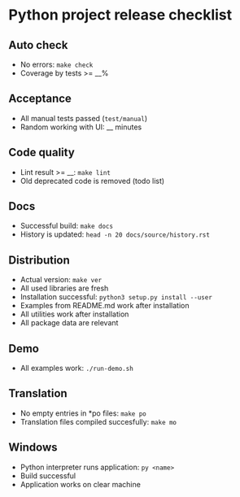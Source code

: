 # Python project release checklist

## Auto check

* No errors: `make check`
* Coverage by tests >= __%

## Acceptance

* All manual tests passed (`test/manual`)
* Random working with UI: __ minutes

## Code quality

* Lint result >= __: `make lint`
* Old deprecated code is removed (todo list)

## Docs

* Successful build: `make docs`
* History is updated: `head -n 20 docs/source/history.rst`

## Distribution

* Actual version: `make ver`
* All used libraries are fresh
* Installation successful: `python3 setup.py install --user`
* Examples from README.md work after installation
* All utilities work after installation
* All package data are relevant

## Demo

* All examples work: `./run-demo.sh`

## Translation

* No empty entries in *po files: `make po`
* Translation files compiled succesfully: `make mo`

## Windows

* Python interpreter runs application: `py <name>`
* Build successful
* Application works on clear machine
